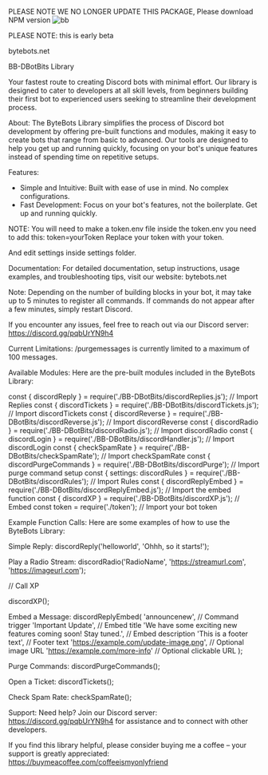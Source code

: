 PLEASE NOTE WE NO LONGER UPDATE THIS PACKAGE, Please download NPM version
![bb](https://github.com/user-attachments/assets/8cf39b43-3d48-4436-a468-b45a0b7bca66)

PLEASE NOTE: this is early beta

bytebots.net 

BB-DBotBits Library

Your fastest route to creating Discord bots with minimal effort. Our library is designed to cater to developers at all skill levels, from beginners building their first bot to experienced users seeking to streamline their development process.

About:
The ByteBots Library simplifies the process of Discord bot development by offering pre-built functions and modules, making it easy to create bots that range from basic to advanced. Our tools are designed to help you get up and running quickly, focusing on your bot's unique features instead of spending time on repetitive setups.

Features:
- Simple and Intuitive: Built with ease of use in mind. No complex configurations.
- Fast Development: Focus on your bot's features, not the boilerplate. Get up and running quickly.

NOTE:
You will need to make a token.env file inside the token.env you need to add this:
token=yourToken
Replace your token with your token.

And edit settings inside settings folder.

Documentation:
For detailed documentation, setup instructions, usage examples, and troubleshooting tips, visit our website: bytebots.net

Note: Depending on the number of building blocks in your bot, it may take up to 5 minutes to register all commands. If commands do not appear after a few minutes, simply restart Discord.

If you encounter any issues, feel free to reach out via our Discord server: https://discord.gg/pqbUrYN9h4

Current Limitations:
/purgemessages is currently limited to a maximum of 100 messages.

Available Modules:
Here are the pre-built modules included in the ByteBots Library:

const { discordReply } = require('./BB-DBotBits/discordReplies.js'); // Import Replies
const { discordTickets } = require('./BB-DBotBits/discordTickets.js'); // Import discordTickets
const { discordReverse } = require('./BB-DBotBits/discordReverse.js'); // Import discordReverse
const { discordRadio } = require('./BB-DBotBits/discordRadio.js'); // Import discordRadio
const { discordLogin } = require('./BB-DBotBits/discordHandler.js'); // Import discordLogin
const { checkSpamRate } = require('./BB-DBotBits/checkSpamRate'); // Import checkSpamRate
const { discordPurgeCommands } = require('./BB-DBotBits/discordPurge'); // Import purge command setup
const { settings: discordRules } = require('./BB-DBotBits/discordRules'); // Import Rules
const { discordReplyEmbed } = require('./BB-DBotBits/discordReplyEmbed.js'); // Import the embed function
const { discordXP } = require('./BB-DBotBits/discordXP.js'); // Embed
const token = require('./token'); // Import your bot token

Example Function Calls:
Here are some examples of how to use the ByteBots Library:

Simple Reply:
discordReply('helloworld', 'Ohhh, so it starts!');

Play a Radio Stream:
discordRadio('RadioName', 'https://streamurl.com', 'https://imageurl.com');

// Call XP

discordXP();

Embed a Message:
discordReplyEmbed(
    'announcenew', // Command trigger
    'Important Update', // Embed title
    'We have some exciting new features coming soon! Stay tuned.', // Embed description
    'This is a footer text', // Footer text
    'https://example.com/update-image.png', // Optional image URL
    'https://example.com/more-info' // Optional clickable URL
);

Purge Commands:
discordPurgeCommands();

Open a Ticket:
discordTickets();

Check Spam Rate:
checkSpamRate();

Support:
Need help? Join our Discord server: https://discord.gg/pqbUrYN9h4 for assistance and to connect with other developers.

If you find this library helpful, please consider buying me a coffee – your support is greatly appreciated:
https://buymeacoffee.com/coffeeismyonlyfriend

